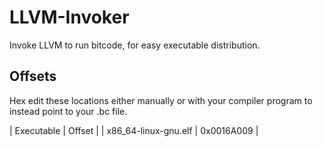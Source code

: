 # LLVM-Invoker
Invoke LLVM to run bitcode, for easy executable distribution.

## Offsets
Hex edit these locations either manually or with your compiler program to instead point to your .bc file.

| Executable | Offset |
| x86_64-linux-gnu.elf | 0x0016A009 |

